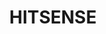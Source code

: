 ---
title: HITSENSE
type: landing
show_breadcrumb: true

tags: ["RP", "SDP"]

sections:
  - block: markdown
    content:
      title: HITSENSE
      subtitle: 2019
      text: <p>Due to advances in network connectivity and the proliferation of Internet of Things (IoT) devices, the number of ground vehicles equipped with devices capable of responding to variations in the external environment has increased significantly in recent years. If, on the one hand, a network of vehicles equipped with sensors provides telemetric information in real time, on the other hand, the number of information obtained in a short space of time can easily reach the order of millions, making individual human analysis of all vehicles.
    design:
      # See Page Builder docs for all section customization options.
      # Choose how many columns the section has. Valid values: '1' or '2'.
      columns: '1'
---